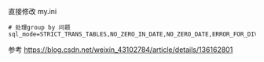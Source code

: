 直接修改 my.ini

```shell
# 处理group by 问题
sql_mode=STRICT_TRANS_TABLES,NO_ZERO_IN_DATE,NO_ZERO_DATE,ERROR_FOR_DIVISION_BY_ZERO,NO_ENGINE_SUBSTITUTION
```

参考
https://blog.csdn.net/weixin_43102784/article/details/136162801